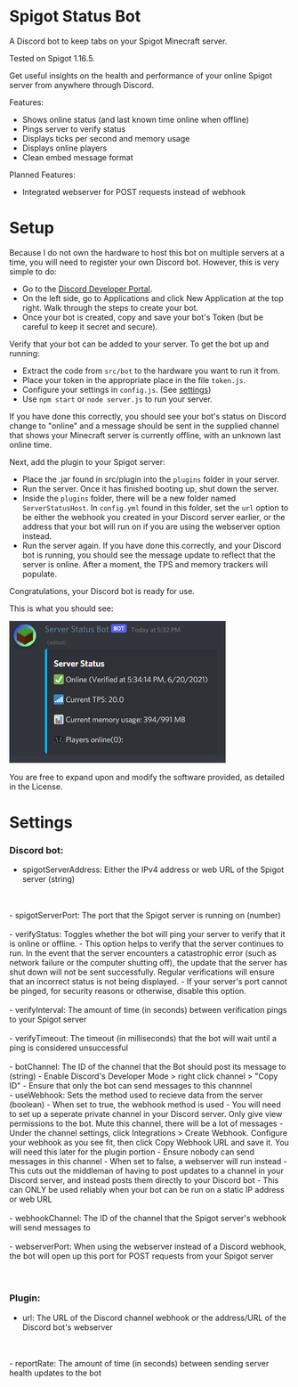 # Spigot Status Bot
A Discord bot to keep tabs on your Spigot Minecraft server.

Tested on Spigot 1.16.5.

Get useful insights on the health and performance of your online Spigot server from anywhere through Discord.

Features:
- Shows online status (and last known time online when offline)
- Pings server to verify status
- Displays ticks per second and memory usage
- Displays online players
- Clean embed message format

Planned Features:
- Integrated webserver for POST requests instead of webhook

# Setup
Because I do not own the hardware to host this bot on multiple servers at a time, you will need to register your own Discord bot. However, this is very simple to do:
- Go to the [Discord Developer Portal](https://discord.com/developers/docs/intro).
- On the left side, go to Applications and click New Application at the top right. Walk through the steps to create your bot.
- Once your bot is created, copy and save your bot's Token (but be careful to keep it secret and secure).

Verify that your bot can be added to your server. To get the bot up and running:
- Extract the code from ```src/bot``` to the hardware you want to run it from.
- Place your token in the appropriate place in the file ```token.js```.
- Configure your settings in ```config.js```. (See [settings](#settings))
- Use ```npm start``` or ```node server.js``` to run your server. 

If you have done this correctly, you should see your bot's status on Discord change to "online" and a message should be sent in the supplied channel that shows your Minecraft server is currently offline, with an unknown last online time.

Next, add the plugin to your Spigot server:
- Place the .jar found in src/plugin into the ```plugins``` folder in your server.
- Run the server. Once it has finished booting up, shut down the server.
- Inside the ```plugins``` folder, there will be a new folder named ```ServerStatusHost```. In ```config.yml``` found in this folder, set the ```url``` option to be either the webhook you created in your Discord server earlier, or the address that your bot will run on if you are using the webserver option instead.
- Run the server again. If you have done this correctly, and your Discord bot is running, you should see the message update to reflect that the server is online. After a moment, the TPS and memory trackers will populate.

Congratulations, your Discord bot is ready for use.

This is what you should see: 

![Bot Message](/img/bot-message.png)

You are free to expand upon and modify the software provided, as detailed in the License.

# Settings
### Discord bot:

- spigotServerAddress: Either the IPv4 address or web URL of the Spigot server (string)
<br/>
<br/>
- spigotServerPort: The port that the Spigot server is running on (number)
<br/>
<br/>
- verifyStatus: Toggles whether the bot will ping your server to verify that it is online or offline.
   - This option helps to verify that the server continues to run. In the event that the server encounters a catastrophic error (such as network failure or the computer shutting off), the update that the server has shut down will not be sent successfully. Regular verifications will ensure that an incorrect status is not being displayed.
   - If your server's port cannot be pinged, for security reasons or otherwise, disable this option.
<br/>
<br/>
- verifyInterval: The amount of time (in seconds) between verification pings to your Spigot server
<br/>
<br/>
- verifyTimeout: The timeout (in milliseconds) that the bot will wait until a ping is considered unsuccessful
<br/>
<br/>
- botChannel: The ID of the channel that the Bot should post its message to (string)
   - Enable Discord's Developer Mode > right click channel > "Copy ID"
   - Ensure that only the bot can send messages to this channnel  
<br/>
- useWebhook: Sets the method used to recieve data from the server (boolean)
   -  When set to true, the webhook method is used
      - You will need to set up a seperate private channel in your Discord server. Only give view permissions to the bot. Mute this channel, there will be a lot of messages
      - Under the channel settings, click Integrations > Create Webhook. Configure your webhook as you see fit, then click Copy Webhook URL and save it. You will need this later for the plugin portion
      - Ensure nobody can send messages in this channel
   - When set to false, a webserver will run instead
      - This cuts out the middleman of having to post updates to a channel in your Discord server, and instead posts them directly to your Discord bot
      - This can ONLY be used reliably when your bot can be run on a static IP address or web URL
<br/>
<br/>
- webhookChannel: The ID of the channel that the Spigot server's webhook will send messages to
<br/><br/>
- webserverPort: When using the webserver instead of a Discord webhook, the bot will open up this port for POST requests from your Spigot server
<br/>
<br/>
<br/>

### Plugin:

- url: The URL of the Discord channel webhook or the address/URL of the Discord bot's webserver
<br/>
<br/>
- reportRate: The amount of time (in seconds) between sending server health updates to the bot